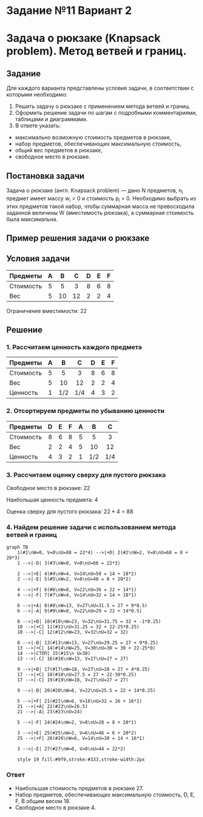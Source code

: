 # Задание №11 Вариант 2
# Задача о рюкзаке (Knapsack problem). Метод ветвей и границ.

## Задание
Для каждого варианта представлены условия задачи, в соответствии с которыми необходимо: 
1. Решить задачу о рюкзаке с применением метода ветвей и границ.
2. Оформить решение задачи по шагам с подробными комментариями, таблицами и диаграммами.
3. В ответе указать:
- максимально возможную стоимость предметов в рюкзаке,
- набор предметов, обеспечивающих максимальную стоимость,
- общий вес предметов в рюкзаке,
- свободное место в рюкзаке.

## Постановка задачи
Задача о рюкзаке (англ. Knapsack problem) — дано N предметов, n<sub>i</sub> предмет имеет массу w<sub>i</sub> > 0 и стоимость p<sub>i</sub> > 0. Необходимо выбрать из этих предметов такой набор, чтобы суммарная масса не превосходила заданной величины W (вместимость рюкзака), а суммарная стоимость была максимальна. 

## Пример решения задачи о рюкзаке
## Условия задачи

| Предметы  | A | B  |  C  | D | E | F |
|:----------|:-:|:--:|:---:|:-:|:-:|:-:|
| Стоимость | 5 | 5  |  3  | 8 | 6 | 8 |
| Вес       | 5 | 10 | 12  | 2 | 2 | 4 |

Ограничение вместимости: 22

## Решение
### 1. Рассчитаем ценность каждого предмета
| Предметы  | A | B  |  C  | D | E | F |
|:----------|:-:|:--:|:---:|:-:|:-:|:-:|
| Стоимость | 5 | 5  |  3  | 8 | 6 | 8 |
| Вес       | 5 | 10 | 12  | 2 | 2 | 4 |
| Ценность  | 1 | 1/2| 1/4 | 4 | 3 | 2 |

### 2. Отсортируем предметы по убыванию ценности
| Предметы  | D | E  |  F  | A |  B  |  C  |
|:----------|:-:|:--:|:---:|:-:|:---:|:---:|
| Стоимость | 8 |  6 |  8  | 5 |  5  |  3  |
| Вес       | 2 |  2 |  4  | 5 |  10 |  12 |
| Ценность  | 4 |  3 |  2  | 1 | 1/2 | 1/4 |

### 3. Рассчитаем оценку сверху для пустого рюкзака

Свободное место в рюкзаке: 22

Наибольшая ценность предмета: 4

Оценка сверху для пустого рюкзака: 22 * 4 = 88


### 4. Найдем решение задачи с использованием метода ветвей и границ

```mermaid
graph TB
    1(#1\nW=0, V=0\nU=88 = 22*4) -->|+D| 2(#2\nW=2, V=8\nU=68 = 8 + 20*3)
    1 -->|-D| 3(#3\nW=0, V=0\nU=66 = 22*3)

    2 -->|+E| 4(#4\nW=4, V=14\nU=50 = 14 + 18*2)
    2 -->|-E| 5(#5\nW=2, V=8\nU=48 = 8 + 20*2)

    4 -->|+F| 6(#6\nW=8, V=22\nU=36 = 22 + 14*1)
    4 -->|-F| 7(#7\nW=4, V=14\nU=32 = 14 + 18*1)
    
    6 -->|+A| 8(#8\nW=13, V=27\nU=31.5 = 27 + 9*0.5)
    6 -->|-A| 9(#9\nW=8, V=22\nU=29 = 22 + 14*0.5)

    8 -->|+B| 10(#10\nW=23, V=32\nU=31.75 = 32 + -1*0.25)
    10 -->|+C| 11(#11\nU=31.25 = 32 + 22-25*0.25)
    10 -->|-C| 12(#12\nW=23, V=32\nU=32 = 32)

    8 -->|-B| 13(#13\nW=13, V=27\nU=29.25 = 27 + 9*0.25)
    13 -->|+C| 14(#14\nW=25, V=30\nU=30 = 30 + 22-25*0)
    14 -->|СТОП| 15(#15\n U=30)
    13 -->|-C| 16(#16\nW=13, V=27\nU=27 = 27)
    
    9 -->|+B| 17(#17\nW=18, V=27\nU=28 = 27 + 4*0.25)
    17 -->|+C| 18(#18\nU=27.5 = 27 + 22-30*0.25)
    17 -->|-C| 19(#19\nW=18, V=27\nU=27 = 27)
    
    9 -->|-B| 20(#20\nW=8, V=22\nU=25.5 = 22 + 14*0.25)

    5 -->|+F| 21(#21\nW=6, V=16\nU=32 = 16 + 16*1)
    21 -->|+A| 22(#22\nU=26.5)
    21 -->|-A| 23(#23\nU=24)
    
    5 -->|-F| 24(#24\nW=2, V=8\nU=28 = 8 + 20*1)
    
    3 -->|+E| 25(#25\nW=2, V=6\nU=46 = 6 + 20*2)
    25 -->|+F| 26(#26\nW=6, V=14\nU=30 = 14 + 16*1)
    
    3 -->|-E| 27(#27\nW=0, V=0\nU=44 = 22*2)
    
    style 19 fill:#9f9,stroke:#333,stroke-width:2px
```
### Ответ
- Наибольшая стоимость предметов в рюкзаке 27.
- Набор предметов, обеспечивающих максимальную стоимость, D, E, F, B общим весом 18.
- Свободное место в рюкзаке 4.
